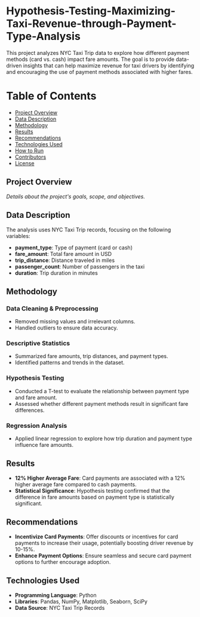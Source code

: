 # Hypothesis-Testing-Maximizing-Taxi-Revenue-through-Payment-Type-Analysis
This project analyzes NYC Taxi Trip data to explore how different payment methods (card vs. cash) impact fare amounts. The goal is to provide data-driven insights that can help maximize revenue for taxi drivers by identifying and encouraging the use of payment methods associated with higher fares.
# Table of Contents
- [Project Overview](#project-overview)
- [Data Description](#data-description)
- [Methodology](#methodology)
- [Results](#results)
- [Recommendations](#recommendations)
- [Technologies Used](#technologies-used)
- [How to Run](#how-to-run)
- [Contributors](#contributors)
- [License](#license)

## Project Overview

*Details about the project's goals, scope, and objectives.*

## Data Description

The analysis uses NYC Taxi Trip records, focusing on the following variables:

- **payment_type**: Type of payment (card or cash)
- **fare_amount**: Total fare amount in USD
- **trip_distance**: Distance traveled in miles
- **passenger_count**: Number of passengers in the taxi
- **duration**: Trip duration in minutes

## Methodology

### Data Cleaning & Preprocessing

- Removed missing values and irrelevant columns.
- Handled outliers to ensure data accuracy.

### Descriptive Statistics

- Summarized fare amounts, trip distances, and payment types.
- Identified patterns and trends in the dataset.

### Hypothesis Testing

- Conducted a T-test to evaluate the relationship between payment type and fare amount.
- Assessed whether different payment methods result in significant fare differences.

### Regression Analysis

- Applied linear regression to explore how trip duration and payment type influence fare amounts.

## Results

- **12% Higher Average Fare**: Card payments are associated with a 12% higher average fare compared to cash payments.
- **Statistical Significance**: Hypothesis testing confirmed that the difference in fare amounts based on payment type is statistically significant.

## Recommendations

- **Incentivize Card Payments**: Offer discounts or incentives for card payments to increase their usage, potentially boosting driver revenue by 10-15%.
- **Enhance Payment Options**: Ensure seamless and secure card payment options to further encourage adoption.

## Technologies Used

- **Programming Language**: Python
- **Libraries**: Pandas, NumPy, Matplotlib, Seaborn, SciPy
- **Data Source**: NYC Taxi Trip Records

